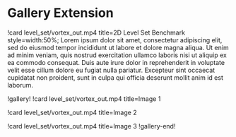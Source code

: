 # Gallery Extension

!card level_set/vortex_out.mp4 title=2D Level Set Benchmark style=width:50%;
Lorem ipsum dolor sit amet, consectetur adipiscing elit, sed do eiusmod tempor incididunt ut labore
et dolore magna aliqua. Ut enim ad minim veniam, quis nostrud exercitation ullamco laboris nisi ut
aliquip ex ea commodo consequat. Duis aute irure dolor in reprehenderit in voluptate velit esse
cillum dolore eu fugiat nulla pariatur. Excepteur sint occaecat cupidatat non proident, sunt in culpa
qui officia deserunt mollit anim id est laborum.


!gallery!
!card level_set/vortex_out.mp4 title=Image 1

!card level_set/vortex_out.mp4 title=Image 2

!card level_set/vortex_out.mp4 title=Image 3
!gallery-end!

